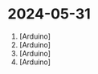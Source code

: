 # 2024-05-31

1. [](https://github.comundefined "Example file to blink the LED on an Arduino") [Arduino]
2. [](https://github.comundefined "") [Arduino]
3. [](https://github.comundefined "Arduino Wave Shield test") [Arduino]
4. [](https://github.comundefined "Arduino firmware for the single colour 220v lampheart project.") [Arduino]
